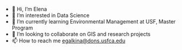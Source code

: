 - 👋 Hi, I’m Elena
- 👀 I’m interested in Data Science
- 🌱 I’m currently learning Environmental Management at USF, Master Program
- 💞️ I’m looking to collaborate on GIS and research projects
- 📫 How to reach me egalkina@dons.usfca.edu

<!---
EVGalkina/EVGalkina is a ✨ special ✨ repository because its `README.md` (this file) appears on your GitHub profile.
You can click the Preview link to take a look at your changes.
--->
